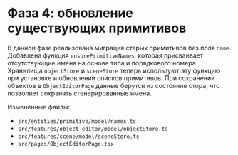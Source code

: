 # Фаза 4: обновление существующих примитивов

В данной фазе реализована миграция старых примитивов без поля `name`.
Добавлена функция `ensurePrimitiveNames`, которая присваивает отсутствующие
имена на основе типа и порядкового номера. Хранилища `objectStore` и
`sceneStore` теперь используют эту функцию при установке и обновлении
списков примитивов. При сохранении объектов в `ObjectEditorPage` данные
берутся из состояния стора, что позволяет сохранять сгенерированные имена.

Изменённые файлы:
- `src/entities/primitive/model/names.ts`
- `src/features/object-editor/model/objectStore.ts`
- `src/features/scene/model/sceneStore.ts`
- `src/pages/ObjectEditorPage.tsx`
